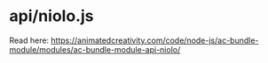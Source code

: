 # api/niolo.js

Read here: <https://animatedcreativity.com/code/node-js/ac-bundle-module/modules/ac-bundle-module-api-niolo/>
